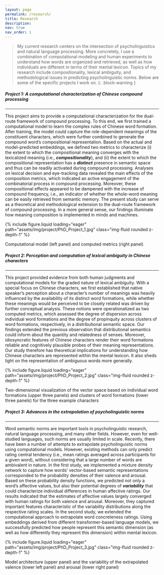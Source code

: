 ```yaml
---
layout: page
permalink: /research/
title: Research
description:
nav: true
nav_order: 1
---
```


> My current research centers on the intersection of psycholinguistics and natural language processing. More concretely, I use a combination of computational modeling and human experiments to understand how words are organized and retrieved, as well as how individuals are different in terms of their mental lexicon. Topics of my research include compositionality, lexical ambiguity, and methodological issues in predicting psycholinguistic norms. Below are some of the specific projects I work on.
{: .block-warning }

##### **Project 1: A computational characterization of Chinese compound processing**
___

This project aims to provide a computational characterization for the dual-route framework of compound processing. To this end, we first trained a computational model to learn the complex rules of Chinese word formation. After training, the model could capture the role-dependent meanings of the constituent characters, which were further combined to generate the compound word’s compositional representation. Based on the actual and model-predicted embeddings, we defined two metrics to characterize (i) the extent to which the compositional meaning converges with the lexicalized meaning (i.e., **_compositionality_**), and (ii) the extent to which the compositional representation has a **_distinct_** presence in semantic space and thus can be readily activated during compound processing. Analyses on lexical decision and eye-tracking data revealed the main effects of the composition metrics, which indicated an active engagement of the combinatorial process in compound processing. Moreover, these compositional effects appeared to be dampened with the increase of compound frequency, i.e., an indicator of whether the whole-word meaning can be easily retrieved from semantic memory. The present study can serve as a theoretical and methodological extension to the dual-route framework of compound processing. In a more general sense, our findings illuminate how meaning composition is implemented in minds and machines.

{% include figure.liquid loading="eager" path="assets/img/project/PhD_Project_1.jpg" class="img-fluid rounded z-depth-1" %}
<div class="caption">
    Computational model (left panel) and computed metrics (right panel)
</div>

##### **Project 2: Perception and computation of lexical ambiguity in Chinese characters**
___

This project provided evidence from both human judgments and computational models for the graded nature of lexical ambiguity. With a special focus on Chinese characters, we first established that native speaker’s perception about a character’s number of meanings was heavily influenced by the availability of its distinct word formations, while whether these meanings would be perceived to be closely related was driven by further conceptual analysis. These notions were operationalized as two computed metrics, which assessed the degree of dispersion across individual word formations and the degree of propinquity across clusters of word formations, respectively, in a distributional semantic space. Our findings extended the previous observation that distributional semantics could inform about the quantity and relatedness of senses. Moreover, idiosyncratic features of Chinese characters render their word formations reliable and cognitively plausible probes of their meaning representations. Our study therefore has theoretical implications for understanding how Chinese characters are represented within the mental lexicon. It also sheds light on the representation of ambiguous words more generally.

{% include figure.liquid loading="eager" path="assets/img/project/PhD_Project_2.jpg" class="img-fluid rounded z-depth-1" %}
<div class="caption">
    Two-dimensional visualization of the vector space based on individual word formations (upper three panels) and clusters of word formations (lower three panels) for the three example characters
</div>

##### **Project 3: Advances in the extrapolation of psycholinguistic norms**
___

Word semantic norms are important tools in psycholinguistic research, natural language processing, and many other fields. However, even for well-studied languages, such norms are usually limited in scale. Recently, there have been a number of attempts to extrapolate psycholinguistic norms using computational models. However, existing methods can only predict rating central tendency (i.e., mean ratings averaged across participants for a given word), without considering that a large number of words are ambivalent in nature. In the first study, we implemented a mixture density network to capture how words’ vector-based semantic representations corresponded to the probability densities of their valence and arousal. Based on these probability density functions, we predicted not only a word’s affective values, but also their potential degrees of **_variability_** that could characterize individual differences in human affective ratings. Our results indicated that the estimates of affective values largely converged with human ratings for both valence and arousal. Moreover, they captured important features characteristic of the variability distributions along the respective rating scales. In the second study, we extended the computational approach to extrapolate word concreteness ratings. Using embeddings derived from different transformer-based language models, we successfully predicted how people represent this semantic dimension (as well as how differently they represent this dimension) within mental lexicon.

{% include figure.liquid loading="eager" path="assets/img/project/PhD_Project_3.jpg" class="img-fluid rounded z-depth-1" %}
<div class="caption">
    Model architecture (upper panel) and the variability of the extrapolated valence (lower left panel) and arousal (lower right panel)
</div>
